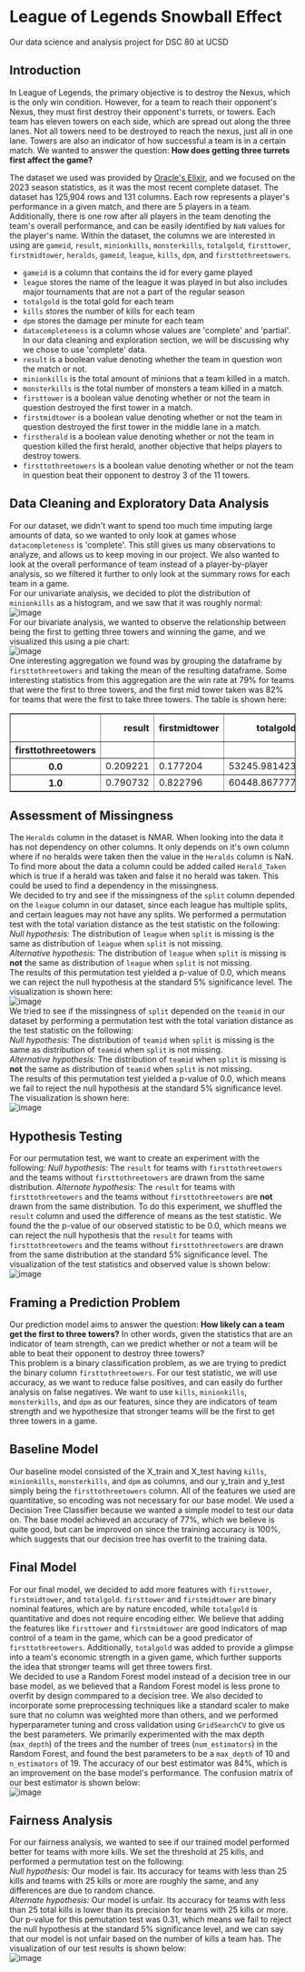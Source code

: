 # League of Legends Snowball Effect
Our data science and analysis project for DSC 80 at UCSD  

## Introduction  
In League of Legends, the primary objective is to destroy the Nexus, which is the only win condition. However, for a team to reach their opponent's Nexus, they must first destroy their opponent's turrets, or towers. Each team has eleven towers on each side, which are spread out along the three lanes. Not all towers need to be destroyed to reach the nexus, just all in one lane. Towers are also an indicator of how successful a team is in a certain match. We wanted to answer the question: **How does getting three turrets first affect the game?**

The dataset we used was provided by [Oracle's Elixir](https://oracleselixir.com/tools/downloads), and we focused on the 2023 season statistics, as it was the most recent complete dataset. The dataset has 125,904 rows and 131 columns. Each row represents a player's performance in a given match, and there are 5 players in a team. Additionally, there is one row after all players in the team denoting the team's overall performance, and can be easily identified by `NaN`  values for the player's name. Within the dataset, the columns we are interested in using are `gameid`, `result`, `minionkills`, `monsterkills`, `totalgold`, `firsttower`,  `firstmidtower`, `heralds`, `gameid`, `league`, `kills`, `dpm`, and `firsttothreetowers`.  

* `gameid` is a column that contains the id for every game played
* `league` stores the name of the league it was played in but also includes major tournaments that are not a part of the regular season
* `totalgold` is the total gold for each team
* `kills` stores the number of kills for each team
* `dpm` stores the damage per minute for each team
* `datacompleteness` is a column whose values are 'complete' and 'partial'. In our data cleaning and exploration section, we will be discussing why we chose to use 'complete' data.
* `result` is a boolean value denoting whether the team in question won the match or not.
* `minionkills` is the total amount of minions that a team killed in a match.
* `monsterkills` is the total number of monsters a team killed in a match.
* `firsttower` is a boolean value denoting whether or not the team in question destroyed the first tower in a match.
* `firstmidtower` is a boolean value denoting whether or not the team in question destroyed the first tower in the middle lane in a match.
* `firstherald` is a boolean value denoting whether or not the team in question killed the first herald, another objective that helps players to destroy towers.
* `firsttothreetowers` is a boolean value denoting whether or not the team in question beat their opponent to destroy 3 of the 11 towers.

## Data Cleaning and Exploratory Data Analysis  
For our dataset, we didn't want to spend too much time imputing large amounts of data, so we wanted to only look at games whose `datacompleteness` is 'complete'. This still gives us many observations to analyze, and allows us to keep moving in our project. We also wanted to look at the overall performance of team instead of a player-by-player analysis, so we filtered it further to only look at the summary rows for each team in a game.  
For our univariate analysis, we decided to plot the distribution of `minionkills` as a histogram, and we saw that it was roughly normal:  
![image](https://github.com/chriss-mo/League23/assets/156863651/c62e08ad-a4d2-4ea5-9e59-82509de6d8ec)  
For our bivariate analysis, we wanted to observe the relationship between being the first to getting three towers and winning the game, and we visualized this using a pie chart:  
![image](https://github.com/chriss-mo/League23/assets/156863651/c3b74e95-7264-440e-b1c0-f571b97e482a)  
One interesting aggregation we found was by grouping the dataframe by `firsttothreetowers` and taking the mean of the resulting dataframe. Some interesting statistics from this aggregation are the win rate at 79% for teams that were the first to three towers, and the first mid tower taken was 82% for teams that were the first to take three towers. The table is shown here:  
<table border="1" class="dataframe">
  <thead>
    <tr style="text-align: right;">
      <th></th>
      <th>result</th>
      <th>firstmidtower</th>
      <th>totalgold</th>
      <th>heralds</th>
      <th>hextechs</th>
      <th>team kpm</th>
      <th>minionkills</th>
      <th>firsttower</th>
      <th>inhibitors</th>
      <th>pentakills</th>
      <th>playoffs</th>
      <th>kills</th>
      <th>monsterkills</th>
      <th>dpm</th>
    </tr>
    <tr>
      <th>firsttothreetowers</th>
      <th></th>
      <th></th>
      <th></th>
      <th></th>
      <th></th>
      <th></th>
      <th></th>
      <th></th>
      <th></th>
      <th></th>
      <th></th>
      <th></th>
      <th></th>
      <th></th>
    </tr>
  </thead>
  <tbody>
    <tr>
      <th>0.0</th>
      <td>0.209221</td>
      <td>0.177204</td>
      <td>53245.981423</td>
      <td>0.641708</td>
      <td>0.244336</td>
      <td>0.334783</td>
      <td>805.232556</td>
      <td>0.224739</td>
      <td>0.373131</td>
      <td>0.006343</td>
      <td>0.231763</td>
      <td>10.787608</td>
      <td>166.909946</td>
      <td>2076.788635</td>
    </tr>
    <tr>
      <th>1.0</th>
      <td>0.790732</td>
      <td>0.822796</td>
      <td>60448.867777</td>
      <td>1.342851</td>
      <td>0.450487</td>
      <td>0.588414</td>
      <td>823.283594</td>
      <td>0.775210</td>
      <td>1.514616</td>
      <td>0.017562</td>
      <td>0.231815</td>
      <td>17.785407</td>
      <td>191.391910</td>
      <td>2466.149385</td>
    </tr>
  </tbody>
</table>  

## Assessment of Missingness  
The `Heralds` column in the dataset is NMAR. When looking into the data it has not dependency on other columns. It only depends on it's own column where if no heralds were taken then the value in the `Heralds` column is NaN. To find more about the data a column could be added called `Herald_Taken` which is true if a herald was taken and false it no herald was taken. This could be used to find a dependency in the missingness.  
We decided to try and see if the missingness of the `split` column depended on the `league` column in our dataset, since each league has multiple splits, and certain leagues may not have any splits. We performed a permutation test with the total variation distance as the test statistic on the following:  
*Null hypothesis:* The distribution of `league` when `split` is missing is the same as distribution of `league` when `split` is not missing.  
*Alternative hypothesis:* The distribution of `league` when `split` is missing is **not** the same as distribution of `league` when `split` is not missing.  
The results of this permutation test yielded a p-value of 0.0, which means we can reject the null hypothesis at the standard 5% significance level. The visualization is shown here:  
![image](https://github.com/chriss-mo/League23/assets/156863651/9692c6e9-fcdf-48a1-869a-fa853d4a48cc)  
We tried to see if the missingness of `split` depended on the `teamid` in our dataset by performing a permutation test with the total variation distance as the test statistic on the following:  
*Null hypothesis:* The distribution of `teamid` when `split` is missing is the same as distribution of `teamid` when `split` is not missing.  
*Alternative hypothesis:* The distribution of `teamid` when `split` is missing is **not** the same as distribution of `teamid` when `split` is not missing.  
The results of this permutation test yielded a p-value of 0.0, which means we fail to reject the null hypothesis at the standard 5% significance level. The visualization is shown here:  
![image](https://github.com/chriss-mo/League23/assets/156863651/df2a3a4a-5f8c-424a-bd09-2c3c33be2e0b)  

## Hypothesis Testing  
For our permutation test, we want to create an experiment with the following:
*Null hypothesis:* The `result` for teams with `firsttothreetowers` and the teams without `firsttothreetowers` are drawn from the same distribution.
*Alternate hypothesis:* The `result` for teams with `firsttothreetowers` and the teams without `firsttothreetowers` are **not** drawn from the same distribution.
To do this experiment, we shuffled the `result` column and used the difference of means as the test statistic. We found the the p-value of our observed statistic to be 0.0, which means we can reject the null hypothesis that the `result` for teams with `firsttothreetowers` and the teams without `firsttothreetowers` are drawn from the same distribution at the standard 5% significance level. The visualization of the test statistics and observed value is shown below:  
![image](https://github.com/chriss-mo/League23/assets/156863651/54a00797-c858-455f-8564-a387208c89cd)  

## Framing a Prediction Problem  
Our prediction model aims to answer the question: **How likely can a team get the first to three towers?** In other words, given the statistics that are an indicator of team strength, can we predict whether or not a team will be able to beat their opponent to destroy three towers?  
This problem is a binary classification problem, as we are trying to predict the binary column `firsttothreetowers`. For our test statistic, we will use accuracy, as we want to reduce false positives, and can easily do further analysis on false negatives. We want to use `kills`, `minionkills`, `monsterkills`, and `dpm` as our features, since they are indicators of team strength and we hypothesize that stronger teams will be the first to get three towers in a game.  

## Baseline Model  
Our baseline model consisted of the X_train and X_test having `kills`, `minionkills`, `monsterkills`, and `dpm` as columns, and our y_train and y_test simply being the `firsttothreetowers` column. All of the features we used are quantitative, so encoding was not necessary for our base model. We used a Decision Tree Classifier because we wanted a simple model to test our data on. The base model achieved an accuracy of 77%, which we believe is quite good, but can be improved on since the training accuracy is 100%, which suggests that our decision tree has overfit to the training data.  

## Final Model  
For our final model, we decided to add more features with `firsttower`, `firstmidtower`, and `totalgold`. `firsttower` and `firstmidtower` are binary nominal features, which are by nature encoded, while `totalgold` is quantitative and does not require encoding either. We believe that adding the features like `firsttower` and `firstmidtower` are good indicators of map control of a team in the game, which can be a good predicator of `firsttothreetowers`. Additionally, `totalgold` was added to provide a glimpse into a team's economic strength in a given game, which further supports the idea that stronger teams will get three towers first.  
We decided to use a Random Forest model instead of a decision tree in our base model, as we believed that a Random Forest model is less prone to overfit by design commpared to a decision tree. We also decided to incorporate some preprocessing techniques like a standard scaler to make sure that no column was weighted more than others, and we performed hyperparameter tuning and cross validation using `GridSearchCV` to give us the best parameters. We primarily experimented with the max depth (`max_depth`) of the trees and the number of trees (`num_estimators`) in the Random Forest, and found the best parameters to be a `max_depth` of 10 and `n_estimators` of 19. The accuracy of our best estimator was 84%, which is an improvement on the base model's performance. The confusion matrix of our best estimator is shown below:  
![image](https://github.com/chriss-mo/League23/assets/156863651/d2cea824-2c67-4996-9758-ef4444b75e6a)  

## Fairness Analysis  
For our fairness analysis, we wanted to see if our trained model performed better for teams with more kills. We set the threshold at 25 kills, and performed a permutation test on the following:  
*Null hypothesis:* Our model is fair. Its accuracy for teams with less than 25 kills and teams with 25 kills or more are roughly the same, and any differences are due to random chance.  
*Alternate hypothesis:* Our model is unfair. Its accuracy for teams with less than 25 total kills is lower than its precision for teams with 25 kills or more. Our p-value for this pemutation test was 0.31, which means we fail to reject the null hypothesis at the standard 5% significance level, and we can say that our model is not unfair based on the number of kills a team has. The visualization of our test results is shown below:  
![image](https://github.com/chriss-mo/League23/assets/156863651/ffdd982e-f36c-4324-839c-071faa7c0e0e)
